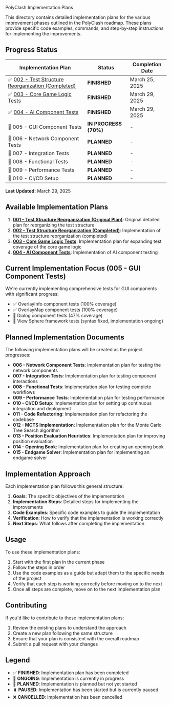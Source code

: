PolyClash Implementation Plans

This directory contains detailed implementation plans for the various improvement phases outlined in the PolyClash roadmap. These plans provide specific code examples, commands, and step-by-step instructions for implementing the improvements.

## Progress Status

| Implementation Plan | Status | Completion Date |
|---------------------|--------|----------------|
| ✅ [002 - Test Structure Reorganization (Completed)](002_test_structure_reorganization_completed.md) | **FINISHED** | March 25, 2025 |
| ✅ [003 - Core Game Logic Tests](003_core_game_logic_tests.md) | **FINISHED** | March 29, 2025 |
| ✅ [004 - AI Component Tests](004_ai_component_tests.md) | **FINISHED** | March 29, 2025 |
| 🔄 005 - GUI Component Tests | **IN PROGRESS (70%)** | - |
| 📅 006 - Network Component Tests | **PLANNED** | - |
| 📅 007 - Integration Tests | **PLANNED** | - |
| 📅 008 - Functional Tests | **PLANNED** | - |
| 📅 009 - Performance Tests | **PLANNED** | - |
| 📅 010 - CI/CD Setup | **PLANNED** | - |

**Last Updated:** March 29, 2025

## Available Implementation Plans

1. [**001 - Test Structure Reorganization (Original Plan)**](001_test_structure_reorganization.md): Original detailed plan for reorganizing the test structure
2. [**002 - Test Structure Reorganization (Completed)**](002_test_structure_reorganization_completed.md): Implementation of the test structure reorganization (completed)
3. [**003 - Core Game Logic Tests**](003_core_game_logic_tests.md): Implementation plan for expanding test coverage of the core game logic
4. [**004 - AI Component Tests**](004_ai_component_tests.md): Implementation of AI component testing

## Current Implementation Focus (005 - GUI Component Tests)

We're currently implementing comprehensive tests for GUI components with significant progress:

- ✅ OverlayInfo component tests (100% coverage)
- ✅ OverlayMap component tests (100% coverage)
- 🔄 Dialog component tests (47% coverage)
- 🔄 View Sphere framework tests (syntax fixed, implementation ongoing)

## Planned Implementation Documents

The following implementation plans will be created as the project progresses:
- **006 - Network Component Tests**: Implementation plan for testing the network components
- **007 - Integration Tests**: Implementation plan for testing component interactions
- **008 - Functional Tests**: Implementation plan for testing complete workflows
- **009 - Performance Tests**: Implementation plan for testing performance
- **010 - CI/CD Setup**: Implementation plan for setting up continuous integration and deployment
- **011 - Code Refactoring**: Implementation plan for refactoring the codebase
- **012 - MCTS Implementation**: Implementation plan for the Monte Carlo Tree Search algorithm
- **013 - Position Evaluation Heuristics**: Implementation plan for improving position evaluation
- **014 - Opening Book**: Implementation plan for creating an opening book
- **015 - Endgame Solver**: Implementation plan for implementing an endgame solver

## Implementation Approach

Each implementation plan follows this general structure:

1. **Goals**: The specific objectives of the implementation
2. **Implementation Steps**: Detailed steps for implementing the improvements
3. **Code Examples**: Specific code examples to guide the implementation
4. **Verification**: How to verify that the implementation is working correctly
5. **Next Steps**: What follows after completing the implementation

## Usage

To use these implementation plans:

1. Start with the first plan in the current phase
2. Follow the steps in order
3. Use the code examples as a guide but adapt them to the specific needs of the project
4. Verify that each step is working correctly before moving on to the next
5. Once all steps are complete, move on to the next implementation plan

## Contributing

If you'd like to contribute to these implementation plans:

1. Review the existing plans to understand the approach
2. Create a new plan following the same structure
3. Ensure that your plan is consistent with the overall roadmap
4. Submit a pull request with your changes

## Legend

- ✅ **FINISHED**: Implementation plan has been completed
- 🔄 **ONGOING**: Implementation is currently in progress
- 📅 **PLANNED**: Implementation is planned but not yet started
- ⏸️ **PAUSED**: Implementation has been started but is currently paused
- ❌ **CANCELLED**: Implementation has been cancelled
